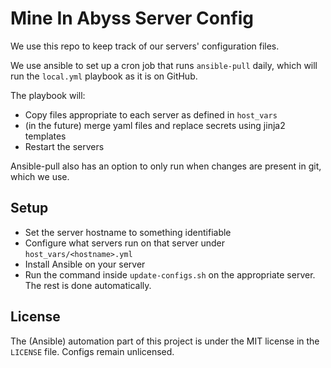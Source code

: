 # Mine In Abyss Server Config

We use this repo to keep track of our servers' configuration files.

We use ansible to set up a cron job that runs `ansible-pull` daily, which will run the `local.yml` playbook as it is on GitHub. 

The playbook will:
- Copy files appropriate to each server as defined in `host_vars`
- (in the future) merge yaml files and replace secrets using jinja2 templates
- Restart the servers

Ansible-pull also has an option to only run when changes are present in git, which we use.

## Setup

- Set the server hostname to something identifiable
- Configure what servers run on that server under `host_vars/<hostname>.yml`
- Install Ansible on your server
- Run the command inside `update-configs.sh` on the appropriate server. The rest is done automatically.

## License

The (Ansible) automation part of this project is under the MIT license in the `LICENSE` file. Configs remain unlicensed.
